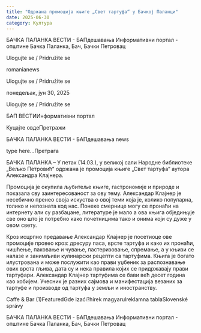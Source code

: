 ```yaml
---
title: "Одржана промоција књиге „Свет тартуфа“ у Бачкој Паланци"
date: 2025-06-30
category: Култура
---
```


БАЧКА ПАЛАНКА ВЕСТИ - БАПдешавања Информативни портал - општине Бачка Паланка, Бач, Бачки Петровац

Ulogujte se / Pridružite se

romanianews

Ulogujte se / Pridružite se

понедељак, јун 30, 2025

Ulogujte se / Pridružite se

БАП ВЕСТИИнформативни портал

Куцајте овдеПретражи

БАЧКА ПАЛАНКА ВЕСТИ - БАПдешавања news

type here...Претрага

БАЧКА ПАЛАНКА – У петак (14.03.), у великој сали Народне библиотеке „Вељко Петровић“ одржана је промоција књиге „Свет тартуфа“ аутора Александра Клајнера.

Промоција је окупила љубитеље књиге, гастрономије и природе и показала сву заинтересованост за ову тему. Александар Клајнер је несебично пренео своја искуства о овој теми која је, колико популарна, толико и непозната код нас.
Понеке смернице могу се пронаћи на интернету али су разбацане, литературе је мало а ова књига обједињује све оно што је потребно како почетницима тако и онима који су дуже у овом свету.


Кроз исцрпно предавање Александар Клајнер је посетиоце ове промоције провео кроз: дресуру паса, врсте тартуфа и како их пронаћи, чишћење, паковање и чување, пастеризовање, спремање, а у књизи се налазе и занимљиви кулинарски рецепти са тартуфима.
Књига је богато илустрована и може послужити као прави уџбеник за
распознавање ових врста гљива, дата су и нека правила којих се придржавају прави тартуфари.
Александар Клајнер тартуфима се бави већ десет година као хобијем. Учесник је разних сајмова и манифестација везаних за тартуфе и производе од тартуфа у земљи и иностранству.

Caffe & Bar (1)FeaturedGde izaći?hírek magyarulreklamna tablaSlovenské správy

БАЧКА ПАЛАНКА ВЕСТИ - БАПдешавања Информативни портал - општине Бачка Паланка, Бач, Бачки Петровац
